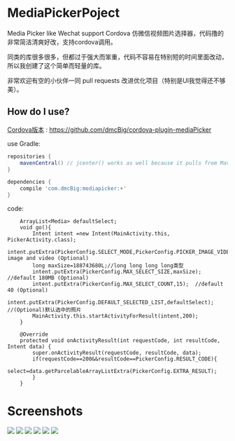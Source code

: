 # MediaPickerPoject
Media Picker like Wechat support Cordova
仿微信视频图片选择器，代码撸的非常简洁清爽好改，支持cordova调用。

同类的库很多很多，但都过于强大而笨重，代码不容易在特别短的时间里面改动，所以我创建了这个简单而轻量的库。

非常欢迎有空的小伙伴一同 pull requests 改进优化项目（特别是UI我觉得还不够美）。

How do I use?
-------------------
[Cordova版本](https://github.com/dmcBig/cordova-plugin-mediaPicker) : https://github.com/dmcBig/cordova-plugin-mediaPicker

use Gradle:

```gradle
repositories {
    mavenCentral() // jcenter() works as well because it pulls from Maven Central
}

dependencies {
    compile 'com.dmcBig:mediapicker:+'
}
```

code:
```
    ArrayList<Media> defaultSelect;
    void go(){
        Intent intent =new Intent(MainActivity.this, PickerActivity.class);
        intent.putExtra(PickerConfig.SELECT_MODE,PickerConfig.PICKER_IMAGE_VIDEO);//default image and video (Optional)
        long maxSize=188743680L;//long long long long类型
        intent.putExtra(PickerConfig.MAX_SELECT_SIZE,maxSize); //default 180MB (Optional) 
        intent.putExtra(PickerConfig.MAX_SELECT_COUNT,15);  //default 40 (Optional)
        intent.putExtra(PickerConfig.DEFAULT_SELECTED_LIST,defaultSelect); //(Optional)默认选中的照片
        MainActivity.this.startActivityForResult(intent,200);
    }

    @Override
    protected void onActivityResult(int requestCode, int resultCode, Intent data) {
        super.onActivityResult(requestCode, resultCode, data);
        if(requestCode==200&&resultCode==PickerConfig.RESULT_CODE){
            select=data.getParcelableArrayListExtra(PickerConfig.EXTRA_RESULT);
        }
    }
```    

# Screenshots
![](https://github.com/dmcBig/MediaPickerPoject/blob/master/Screenshots/Screenshots1.png)
![](https://github.com/dmcBig/MediaPickerPoject/blob/master/Screenshots/Screenshots2.png)
![](https://github.com/dmcBig/MediaPickerPoject/blob/master/Screenshots/Screenshots3.png)
![](https://github.com/dmcBig/MediaPickerPoject/blob/master/Screenshots/Screenshots4.png)
![](https://github.com/dmcBig/MediaPickerPoject/blob/master/Screenshots/Screenshots5.png)
![](https://github.com/dmcBig/MediaPickerPoject/blob/master/Screenshots/Screenshots6.png)
